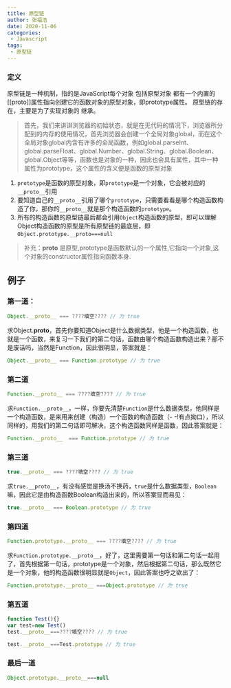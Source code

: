 ```yaml
---
title: 原型链
author: 张福浩
date: 2020-11-06
categories:
 - Javascript
tags:
 - 原型链
---
```


### 定义

原型链是一种机制，指的是JavaScript每个对象 包括原型对象 都有一个内置的[[proto]]属性指向创建它的函数对象的原型对象，即prototype属性。 原型链的存在，主要是为了实现对象的 继承。

> 首先，我们来讲讲浏览器的初始状态，就是在无代码的情况下，浏览器所分配到的内存的使用情况，首先浏览器会创建一个全局对象global，而在这个全局对象global内含有许多的全局函数，例如global.parseInt、global.parseFloat、global.Number、global.String、global.Boolean、global.Object等等，函数也是对象的一种，因此也会具有属性，其中一种属性为prototype，这个属性的含义便是函数的原型对象

1. `prototype`是函数的原型对象，即`prototype`是一个对象，它会被对应的`__proto__`引用
2. 要知道自己的`__proto__`引用了哪个`prototype`，只需要看看是哪个构造函数构造了你，那你的`__proto__`就是那个构造函数的`prototype`。
3. 所有的构造函数的原型链最后都会引用`Object`构造函数的原型，即可以理解Object构造函数的原型是所有原型链的最底层，即`Object.prototype.__proto===null`

> 补充：__proto__ 是原型,prototype是函数默认的一个属性,它指向一个对象,这个对象的constructor属性指向函数本身.


## 例子

### 第一道：

```js
Object.__proto__ === ????填空???? // 为 true
```

求Object.__proto__，首先你要知道Object是什么数据类型，他是一个构造函数，也就是一个函数，来复习一下我们的第二句话，函数由哪个构造函数构造出来？那不是废话吗，当然是Function，因此很明显，答案就是：

```js
Object.__proto__ === Function.prototype // 为 true
```

### 第二道

```js
Function.__proto__ === ????填空???? // 为 true
```

求`Function.__proto__`，一样，你要先清楚`Function`是什么数据类型，他同样是一个构造函数，是来用来创建（构造）一个函数的构造函数（- -!有点拗口），所以同样的，用我们的第二句话即可解决，这个构造函数同样是函数，因此答案就是：

```js
Function.__proto__  === Function.prototype // 为 true
```

### 第三道

```js
true.__proto__ === ????填空???? // 为 true
```

求`true.__proto__`，有没有感觉是换汤不换药，`true`是什么数据类型，`Boolean`嘛，因此它是由构造函数Boolean构造出来的，所以答案显而易见：

```js
true.__proto__ === Boolean.prototype // 为 true
```

### 第四道

```js
Function.prototype.__proto__ === ????填空???? // 为 true
```

求`Function.prototype.__proto__`，好了，这里需要第一句话和第二句话一起用了，首先根据第一句话，prototype是一个对象，然后根据第二句话，那么既然它是一个对象，他的构造函数很明显就是`Object`，因此答案也呼之欲出了：

```js
Function.prototype.__proto__ ===Object.prototype // 为 true
```

### 第五道

```js
function Test(){}
var test=new Test()
test.__proto__===????填空???? // 为 true
```

```js
test.__proto__===Test.prototype // 为 true
```

### 最后一道

```js
Object.prototype.__proto__===null
```
